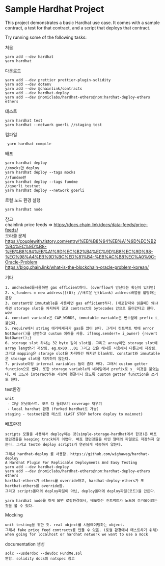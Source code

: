 # Sample Hardhat Project

This project demonstrates a basic Hardhat use case. It comes with a sample contract, a test for that contract, and a script that deploys that contract.

Try running some of the following tasks:

처음
```shell
yarn add --dev hardhat
yarn hardhat
```

다운로드
```shell
yarn add --dev prettier prettier-plugin-solidity
yarn add --dev dotenv
yarn add --dev @chainlink/contracts
yarn add --dev hardhat-deploy
yarn add --dev @nomiclabs/hardhat-ethers@npm:hardhat-deploy-ethers ethers
```

테스트
```
yarn hardhat test
yarn hardhat --network goerli //staging test
```

컴파일
```
 yarn hardhat compile
```
배포
```
yarn hardhat deploy
//mocks만 deploy
yarn hardhat deploy --tags mocks 
//fundme만
yarn hardhat deploy --tags fundme
//goerli testnet
yarn hardhat deploy --network goerli
```

로컬 노드 환경 실행
```
yarn hardhat node
```

참고</br>
chainlink price feeds => https://docs.chain.link/docs/data-feeds/price-feeds/</br>
오라클 문제 
https://couplewith.tistory.com/entry/%EB%B8%94%EB%A1%9D%EC%B2%B4%EC%9D%B8-%EB%B8%94%EB%A1%9D%EC%B2%B4%EC%9D%B8%EC%9D%98-%EC%98%A4%EB%9D%BC%ED%81%B4-%EB%AC%B8%EC%A0%9C-Oracle-Problem
</br>https://blog.chain.link/what-is-the-blockchain-oracle-problem-korean/

기타
```
1. unchecked를사용하면 gas efficient하다. (overflow가 안난다는 확신이 있다면)
2. s_funders = new address[](0); //새로운 빈(blank) address배열을 할당하는 문장
3. constant랑 immutable을 사용하면 gas efficient하다. (배포할때와 읽을때) 왜냐하면 storage slot을 차지하지 않고 contract의 bytecodes 안으로 들어간다고 한다. wow
4. constant variable은 CAP_WORDS, immutable variable은 변수앞에 prefix i_ 붙인다.
5. require에서 string 에러메세지가 gas를 많이 쓴다. 그래서 컨트랙트 밖에 error NotOwner()를 선언하고 custum 에러를 사용. if(msg.sender!= i_owner) {revert NotOwner();}
6. storage slot 하나는 32 byte 길이 slot임. 그리고 array이면 storage slot에 array length가 저장됨. eg.0x00...01 그리고 값은 해시를 사용해서 다른곳에 저장됨. 그리고 mapping은 storage slot을 차지하긴 하지만 blank임. constant와 immutable은 storage slot을 차지하지 않는다.
7. private이랑 internal variables 들이 좀더 싸다. 그래서 custom getter function으로 뺀다. 또한 storage variable의 네이밍에서 prefix로 s_ 이것을 붙였는데, 이 코드와 interact하는 사람이 헷갈리지 않도록 custom getter function을 쓰기도 한다.
```

test환경
```
unit 
 - 그냥 유닛테스트. 코드 다 돌려보기 coverage 채우기
 - local hardhat 환경 (forked hardhat도 가능)   
staging - testnet환경 테스트 (LAST STOP before deploy to mainnet)
```

배포환경
```
scripts 모듈을 사용해서 deploy하는 것(simple-storage-hardhat에서 한것)은 배포됐던것들을 keeping track하기 어렵다. 배포 했던것들을 어떤 형태의 파일로도 저장하지 않는다. 그리고 test와 deploy scripts가 연관되게 작동하지 않는다.

그래서 hardhat-deploy 를 사용함. https://github.com/wighawag/hardhat-deploy
A Hardhat Plugin For Replicable Deployments And Easy Testing
yarn add --dev hardhat-deploy
yarn add --dev @nomiclabs/hardhat-ethers@npm:hardhat-deploy-ethers ethers
harthat-ethers가 ethers를 override하고, hardhat-deploy-ethers가 또 harthat-ethers를 override함.
그리고 scripts폴더의 deploy파일이 아닌, deploy폴더에 deploy파일(코드)을 만든다.

yarn hardhat node를 하게 되면 로컬환경에서, 배포하는 컨트랙트가 노드에 추가되어있는 것을 볼 수 있다.
```

Mocking
```
unit testing을 위한 것. real object를 시뮬레이팅하는 object.
그래서 fake price feed contracts를 만들 수 있음. (로컬 환경에서 테스트하기 위해)
when going for localhost or hardhat network we want to use a mock
```

documentation 생성
```
solc --usderdoc --devdoc FundMe.sol
안함. solidity docs의 natspec 참고
```